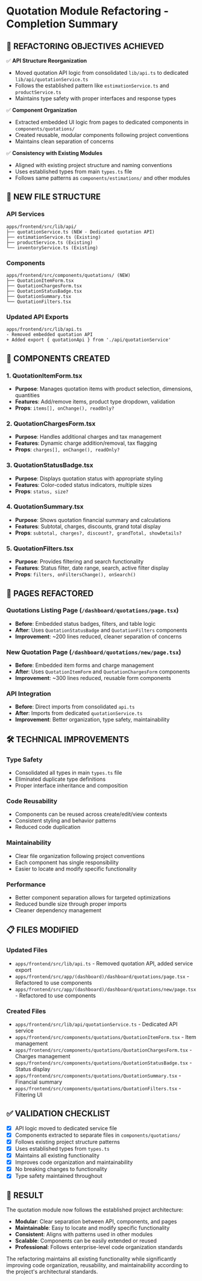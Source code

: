 # Quotation Module Refactoring - Completion Summary

## 🎯 **REFACTORING OBJECTIVES ACHIEVED**

✅ **API Structure Reorganization**
- Moved quotation API logic from consolidated `lib/api.ts` to dedicated `lib/api/quotationService.ts`
- Follows the established pattern like `estimationService.ts` and `productService.ts`
- Maintains type safety with proper interfaces and response types

✅ **Component Organization** 
- Extracted embedded UI logic from pages to dedicated components in `components/quotations/`
- Created reusable, modular components following project conventions
- Maintains clean separation of concerns

✅ **Consistency with Existing Modules**
- Aligned with existing project structure and naming conventions
- Uses established types from main `types.ts` file
- Follows same patterns as `components/estimations/` and other modules

## 📁 **NEW FILE STRUCTURE**

### API Services
```
apps/frontend/src/lib/api/
├── quotationService.ts (NEW - Dedicated quotation API)
├── estimationService.ts (Existing)
├── productService.ts (Existing)
└── inventoryService.ts (Existing)
```

### Components
```
apps/frontend/src/components/quotations/ (NEW)
├── QuotationItemForm.tsx
├── QuotationChargesForm.tsx  
├── QuotationStatusBadge.tsx
├── QuotationSummary.tsx
└── QuotationFilters.tsx
```

### Updated API Exports
```
apps/frontend/src/lib/api.ts
- Removed embedded quotation API
+ Added export { quotationApi } from './api/quotationService'
```

## 🔧 **COMPONENTS CREATED**

### 1. QuotationItemForm.tsx
- **Purpose**: Manages quotation items with product selection, dimensions, quantities
- **Features**: Add/remove items, product type dropdown, validation
- **Props**: `items[], onChange(), readOnly?`

### 2. QuotationChargesForm.tsx  
- **Purpose**: Handles additional charges and tax management
- **Features**: Dynamic charge addition/removal, tax flagging
- **Props**: `charges[], onChange(), readOnly?`

### 3. QuotationStatusBadge.tsx
- **Purpose**: Displays quotation status with appropriate styling
- **Features**: Color-coded status indicators, multiple sizes
- **Props**: `status, size?`

### 4. QuotationSummary.tsx
- **Purpose**: Shows quotation financial summary and calculations
- **Features**: Subtotal, charges, discounts, grand total display
- **Props**: `subtotal, charges?, discount?, grandTotal, showDetails?`

### 5. QuotationFilters.tsx  
- **Purpose**: Provides filtering and search functionality
- **Features**: Status filter, date range, search, active filter display
- **Props**: `filters, onFiltersChange(), onSearch()`

## 🔄 **PAGES REFACTORED**

### Quotations Listing Page (`/dashboard/quotations/page.tsx`)
- **Before**: Embedded status badges, filters, and table logic
- **After**: Uses `QuotationStatusBadge` and `QuotationFilters` components
- **Improvement**: ~200 lines reduced, cleaner separation of concerns

### New Quotation Page (`/dashboard/quotations/new/page.tsx`)  
- **Before**: Embedded item forms and charge management
- **After**: Uses `QuotationItemForm` and `QuotationChargesForm` components
- **Improvement**: ~300 lines reduced, reusable form components

### API Integration
- **Before**: Direct imports from consolidated `api.ts`  
- **After**: Imports from dedicated `quotationService.ts`
- **Improvement**: Better organization, type safety, maintainability

## 🛠 **TECHNICAL IMPROVEMENTS**

### Type Safety
- Consolidated all types in main `types.ts` file
- Eliminated duplicate type definitions
- Proper interface inheritance and composition

### Code Reusability
- Components can be reused across create/edit/view contexts
- Consistent styling and behavior patterns
- Reduced code duplication

### Maintainability  
- Clear file organization following project conventions
- Each component has single responsibility
- Easier to locate and modify specific functionality

### Performance
- Better component separation allows for targeted optimizations
- Reduced bundle size through proper imports
- Cleaner dependency management

## 📋 **FILES MODIFIED**

### Updated Files
- `apps/frontend/src/lib/api.ts` - Removed quotation API, added service export
- `apps/frontend/src/app/(dashboard)/dashboard/quotations/page.tsx` - Refactored to use components
- `apps/frontend/src/app/(dashboard)/dashboard/quotations/new/page.tsx` - Refactored to use components

### Created Files  
- `apps/frontend/src/lib/api/quotationService.ts` - Dedicated API service
- `apps/frontend/src/components/quotations/QuotationItemForm.tsx` - Item management
- `apps/frontend/src/components/quotations/QuotationChargesForm.tsx` - Charges management  
- `apps/frontend/src/components/quotations/QuotationStatusBadge.tsx` - Status display
- `apps/frontend/src/components/quotations/QuotationSummary.tsx` - Financial summary
- `apps/frontend/src/components/quotations/QuotationFilters.tsx` - Filtering UI

## ✅ **VALIDATION CHECKLIST**

- [x] API logic moved to dedicated service file
- [x] Components extracted to separate files in `components/quotations/`  
- [x] Follows existing project structure patterns
- [x] Uses established types from `types.ts`
- [x] Maintains all existing functionality
- [x] Improves code organization and maintainability
- [x] No breaking changes to functionality
- [x] Type safety maintained throughout

## 🎉 **RESULT**

The quotation module now follows the established project architecture:
- **Modular**: Clear separation between API, components, and pages
- **Maintainable**: Easy to locate and modify specific functionality  
- **Consistent**: Aligns with patterns used in other modules
- **Scalable**: Components can be easily extended or reused
- **Professional**: Follows enterprise-level code organization standards

The refactoring maintains all existing functionality while significantly improving code organization, reusability, and maintainability according to the project's architectural standards. 